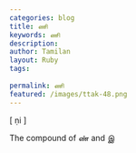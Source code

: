 ```yaml
---
categories: blog
title: ணி
keywords: ணி
description: 
author: Tamilan
layout: Ruby
tags: 
 
permalink: ணி
featured: /images/ttak-48.png
---
```

  
[ ṇi ]  
  
The compound of ண் and இ